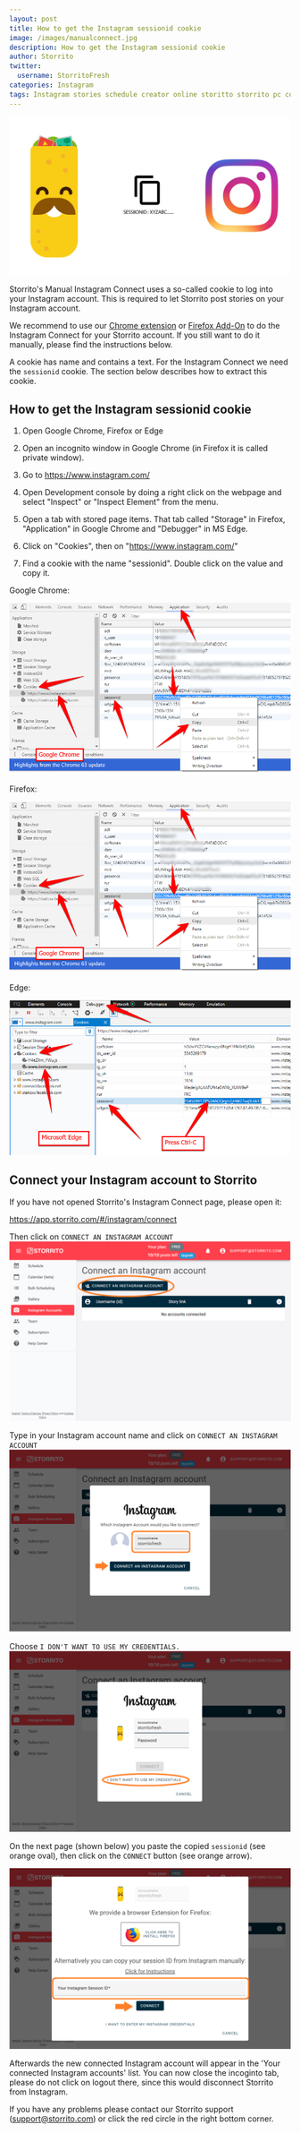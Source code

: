 ```yaml
---
layout: post
title: How to get the Instagram sessionid cookie
image: /images/manualconnect.jpg
description: How to get the Instagram sessionid cookie
author: Storrito
twitter:
  username: StorritoFresh
categories: Instagram
tags: Instagram stories schedule creator online storitto storrito pc computer desktop mac resolution
---
```


![How to post](/images/manualconnect.jpg "Storrito Instagram Story Aspect Ratio")

Storrito's Manual Instagram Connect uses a so-called cookie to log
into your Instagram account. This is required to let Storrito post
stories on your Instagram account.

<!--more-->
We recommend to use our [Chrome
extension](https://chrome.google.com/webstore/detail/plnpnichbepfpgbhineljllbhdpglkpn)
or [Firefox
Add-On](https://addons.mozilla.org/de/firefox/addon/storrito/) to do
the Instagram Connect for your Storrito account. If you still want to
do it manually, please find the instructions below.

A cookie has name and contains a text. For the Instagram Connect we
need the `sessionid` cookie. The section below describes how to
extract this cookie.

## How to get the Instagram sessionid cookie

1. Open Google Chrome, Firefox or Edge

2. Open an incognito window in Google Chrome (in Firefox it is called
private window).

3. Go to https://www.instagram.com/

2. Open Development console by doing a right click on the webpage and
select "Inspect" or "Inspect Element" from the menu.

3. Open a tab with stored page items. That tab called "Storage" in
Firefox, "Application" in Google Chrome and "Debugger" in MS Edge.

4. Click on "Cookies", then on "https://www.instagram.com/"

5. Find a cookie with the name "sessionid". Double click on the value
and copy it.

Google Chrome:

![Google Chrome](/images/instagram-sessionid-cookie/chrome.png "Google Chrome")

Firefox:

![Firefox](/images/instagram-sessionid-cookie/chrome.png "Firefox")

Edge:

![Edge](/images/instagram-sessionid-cookie/edge.png "Edge")


## Connect your Instagram account to Storrito

If you have not opened Storrito's Instagram Connect page, please open
it:

<a href="https://app.storrito.com/#/instagram/connect" target="_blank">https://app.storrito.com/#/instagram/connect</a>

Then click on `CONNECT AN INSTAGRAM ACCOUNT`  
![Instagram-connect step 1](/images/instagram-sessionid-cookie/instagram-connect-1.png "Instagram Connect step 1")

Type in your Instagram account name and click on `CONNECT AN INSTAGRAM ACCOUNT`  
![Instagram-connect step 2](/images/instagram-sessionid-cookie/instagram-connect-2.png "Instagram Connect step 2")

Choose `I DON'T WANT TO USE MY CREDENTIALS.`  
![Instagram-connect step 3](/images/instagram-sessionid-cookie/instagram-connect-3.png "Instagram Connect step 3")

On the next page (shown below) you paste the copied `sessionid` (see
orange oval), then click on the `CONNECT` button (see orange arrow).

![Manual-Instagram-connect](/images/instagram-sessionid-cookie/manual-instagram-connect.png "Manual Instagram Connect")

Afterwards the new connected Instagram account will appear in the
'Your connected Instagram accounts' list. You can now close the
incoginto tab, please do not click on logout there, since this would
disconnect Storrito from Instagram.

If you have any problems please contact our Storrito support
(support@storrito.com) or click the red circle in the right bottom
corner.
